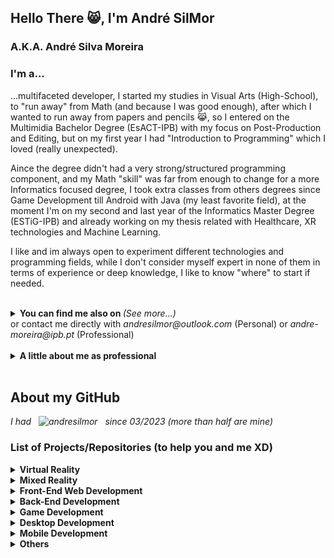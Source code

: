 ## Hello There 😸, I'm André SilMor  
### A.K.A. André Silva Moreira

### I'm a... 
...multifaceted developer, I started my studies in Visual Arts (High-School), to "run away" from Math (and because I was good enough), after which I wanted to run away from papers and pencils 😹, so I entered on the Multimidia Bachelor Degree (EsACT-IPB) with my focus on Post-Production and Editing, but on my first year I had "Introduction to Programming" which I loved (really unexpected).

Aince the degree didn't had a very strong/structured programming component, and my Math "skill" was far from enough to change for a more Informatics focused degree, I took extra classes from others degrees since Game Development till Android with Java (my least favorite field), at the moment I'm on my second and last year of the Informatics Master Degree (ESTiG-IPB) and already working on my thesis related with Healthcare, XR technologies and Machine Learning. 

I like and im always open to experiment different technologies and programming fields, while I don't consider myself expert in none of them in terms of experience or deep knowledge, I like to know "where" to start if needed.

<br/>  
<details>
  <summary> <b>You can find me also on </b> <i>(See more...)</i> </summary>

  <br/>
  <a href="https://linkedin.com/in/andresilmor" target="_blank">
  <img src=https://img.shields.io/badge/linkedin-%231E77B5.svg?&style=for-the-badge&logo=linkedin&logoColor=white alt=linkedin style="margin-bottom: 5px;" />
  </a>
  <a href="https://orcid.org/0000-0002-6253-6615" target="_blank">
  <img alt="ORCID" src="https://img.shields.io/badge/-ORCID-A6CE39?style=for-the-badge&logo=ORCID&logoColor=white" style="margin-bottom: 5px;"/>
  </a>  
  <a href="https://www.researchgate.net/profile/Andre-Moreira-28" target="_blank">
  <img src=https://img.shields.io/badge/ResearchGate-00CCBB?style=for-the-badge&logo=ResearchGate&logoColor=white alt=researchgate style="margin-bottom: 5px;" />
  </a>  
  <a href="https://www.behance.net/andresilmor" target="_blank">
  <img src=https://img.shields.io/badge/behance-%23191919.svg?&style=for-the-badge&logo=behance&logoColor=white alt=behance style="margin-bottom: 5px;" />
  </a>  
  <a href="https://drowearl.itch.io/" target="_blank">
  <img src=https://img.shields.io/badge/Itch-%23FF0B34.svg?style=for-the-badge&logo=Itch.io&logoColor=white alt=itchio style="margin-bottom: 5px;" />
  </a> 
  <a href="https://instagram.com/andresilmor" target="_blank">
  <img src=https://img.shields.io/badge/instagram-%23000000.svg?&style=for-the-badge&logo=instagram&logoColor=white alt=instagram style="margin-bottom: 5px;" />
  </a>
  
  
</details>
or contact me directly with <i>andresilmor@outlook.com</i> (Personal) or <i>andre-moreira@ipb.pt</i> (Professional) 

<br/>  
<br/>  
<details>
  <summary> <b>A little about me as professional</b> </summary>

  <br/>
<table><tr><td valign="top" width="100%">

- 🔭 I'm currently working in a Mixed Reality application to assist Geometry learning and improve my knowledge in Game Development
  

- ❤️ My first experience with programming was in 2018 (w/ basic Python on the console) in the 1º semester / 1º year of my Bachelor  
  

- ❓ I like to assist my colleagues, as far i can, even when "harming" myself 
  

- 👻 My biggest weakness/fear is Math (and centipedes)  
  

- ⚡ Fun fact: I'm a Horror movies addict and I like to make photomontages of myself with Horror theme 

</td></tr></table>  
  
</details>


<br/>  

## About my GitHub

<p align="left"> <i>I had &nbsp; <img src="https://komarev.com/ghpvc/?username=andresilmor" alt="andresilmor" /> &nbsp; since 03/2023 (more than half are mine)</i></p> 
 
### List of Projects/Repositories (to help you and me XD)

<details>
  <summary> <b>Virtual Reality</b> </summary>
  <br/>

| Name/Link | Description | Keywords | Year | Context | 
| --- | --- | :-: | :-: | :-: |
| <b>[EsACT Tour (VR Project)](https://github.com/andresilmor/EsACT-IPB-Tour-VR-Project)</b> | Virtual Reality Tour, using Unity with OpenXR, in a 3D Model of my University with 360º Hotpots in points of interests (such as "unique" classrooms or studiums) with small "game" mechanics. | <i>university unity vr virtual-reality-experiences university-project virtual-reality htc-vive interaction 360 360-video 360-photo cshap first-timer vive-controller openxr xr-interaction-toolkit</i> | 2021 | <i>Bachelor Final Project</i> |
| <b>[Interaction with 360º Hotspot dynamically created in Virtual Reality by reading a JSON file](https://github.com/andresilmor/Interaction-with-360-Hotspot-dynamically-created-in-Virtual-Reality-by-reading-a-JSON-file)</b> | Hotspot 360º in Virtual Reality fully created based on the data retrieved from a JSON file, with interaction with elements mapped in the scene (using the data from the file) and OpenXR to display information/other media. | <i>json unity vr virtual-reality-experiences virtual-reality hotspot 360 360-photo 360-degree openxr xr-interaction-toolkit</i> | 2021 | <i>Bachelor Final Project Exercise</i> |
| <b>[Gaze focus detection on 360º image elements in Virtual Reality](https://github.com/andresilmor/Gaze-focus-detection-on-360-image-elements-in-Virtual-Reality)</b> | Use of Tobii XR SDK in a 360º Hotspot in Virtual Reality for Gaze Detection and data registration on a JSON File (360º Image elements looked at and duration of gaze), the data is also ordered in real-time using QuickSort. | <i>json csharp game-engine unity vr quicksort virtual-reality eye-tracking tobii quicksort-algorithm gaze-tracking tobii-eye-tracker 360-photo eye-detection tobii-eyetracker</i> | 2021 | <i>Bachelor Final Project Exercise</i> |
| <b>[Interaction with 360º Hotspot elements in Virtual Reality](https://github.com/andresilmor/Interaction-with-360-Hotspot-elements-in-Virtual-Reality)</b> | Interaction with elements mapped on a 360º Hotspot (created from start/no assets, tools) using OpenXR to display information.  | <i>unity vr virtual-reality information-visualization interaction 360-photo openxr</i> | 2021 | <i>Bachelor Final Project Exercise</i> |

</details>


<details>
  <summary> <b>Mixed Reality</b> </summary>
  <br/>
  
| Name/Link | Description | Keywords | Year | Context | 
| --- | --- | :-: | :-: | :-: |
| <b>[Geometry for Kiddos](https://github.com/andresilmor/Geometry-for-Kiddos)</b> | Application in Mixed-Reality (HL2) to support teachers and students in Geometry studies through different settings and scenarios. | <i>education prototype unity geometry unity3d research-project educational-game mixed-reality serious-game hololens2 mrtk3</i> | 2023 | <i>Research Project</i> |

</details>



<details>
  <summary> <b>Front-End Web Development</b> </summary>
  <br/>
  
| Name/Link | Description | Keywords | Year | Context | 
| --- | --- | :-: | :-: | :-: |
| <b>[IPB Campus Life Social Network](https://github.com/andresilmor/IPB-Campus-Life-Social-Network/tree/dev-frontend)</b> | University Team Project related to "full-stack" development of an application/website of our choice. From the database using NoSQL Document Database (MongoDB), the Web API/Web Service with the Flask Framework and the Front-End with React.js and a mix of Native CSS, Bootstrap and Material UI. Implementing both Frontoffice and Backoffice. | <i>flask webservice website front-end frontend backend social-network reactjs webapi webplatform mongodb-driver backend-api one-page-website</i> | 2022 | <i>Master's Class Work</i> |
| <b>[Kit Multimedia Order Website](https://github.com/andresilmor/Kit-Multimedia-Order-Website)</b> | Basic Web Shop using Bootstrap to buy the Kit of my Bachelor Degree (2020/2021) with the goal to simply the update of the content and the self-challenge to use the minimium of PHP (or any kind of backend code). | <i>javascript bootstrap website responsive seo native-javascript order seo-optimization reusability</i> | 2021 | <i>Student Council Work</i> |
| <b>[Colorme Website](https://github.com/andresilmor/Colorme-Website)</b> | Webshop experiment and introduction to the use of Bootstrap, JQuey and ASP.Net with MVC Architecture.  | <i>bootstrap jquery website university csharp responsive seo university-project asp-net-core seo-optimization asp-net asp-net-mvc search-engine-optimization</i> | 2021 | <i>Bachelor's Class Work</i> |
| <b>[VideoJogos 2020](https://github.com/andresilmor/VideoJogos-2020)</b> | Adapation of the website used for the Videojogos 2019 event to the year 2020 event. | <i>website university event adaptation responsive-website</i> | 2020 | <i>Event Volunteer Work</i> |
| <b>[Daily Screening Website](https://github.com/andresilmor/Daily-Screening-Website)</b> | Introduction Project to the Back-end Development using PHP and MySQL, with some extras like the use of PDO, MVC Architecture and retrieval of information from a third-party News API. | <i>mysql api bootstrap php website university pdo university-project mvc-framework mvc-architecture mysql-database pdo-mysql model-view-controller pdo-php</i> | 2020 | <i>Bachelor's Class Work</i> |
| <b>[Dark Season Website](https://github.com/andresilmor/Dark-Season-Website)</b> | Introduction Project to the Front-end web development (personally, of any kind) with HTML, CSS and Javascript withou Libraries.  | <i>website university static-site first-timers static-website</i> | 2020 | <i>Bachelor's Class Work</i> |

</details>


<details>
  <summary> <b>Back-End Development</b> </summary>
  <br/>
  
| Name/Link | Description | Keywords | Year | Context | 
| --- | --- | :-: | :-: | :-: |
| <b>[IPB Campus Life Social Network Web API](https://github.com/andresilmor/IPB-Campus-Life-Social-Network/tree/dev-backend)</b> | University Team Project related to "full-stack" development of an application/website of our choice. From the database using NoSQL Document Database (MongoDB), the Web API/Web Service with the Flask Framework and the Front-End with React.js and a mix of Native CSS, Bootstrap and Material UI. Implementing both Frontoffice and Backoffice. | <i>flask webservice website front-end frontend backend social-network reactjs webapi webplatform mongodb-driver backend-api one-page-website</i> | 2022 | <i>Master's Class Work</i> |
| <b>[FTP Connection PHP Class](https://github.com/andresilmor/FTP-Connection-PHP-Class)</b> | PHP Class to manage a FTP connection between a Website/Webapp and a Web Server with CRUD operations. | <i>php website web-development ftp file-transfer ftp-client ftp-server oriented-object-programming crud-operations file-transfer-protocol ftp-protocol crud-ftp ftp-crud</i> | 2021 | <i>Internship Work</i> |

</details>


<details>
  <summary> <b>Game Development</b> </summary>
  <br/>
  
| Name/Link | Description | Keywords | Year | Context | 
| --- | --- | :-: | :-: | :-: |
| <b>[Unity Learn Junior Programmer Pathway](https://github.com/andresilmor/Unity-Learn-Junior-Programmer-Pathway)</b> | Prototypes developed during the Unity Learn Junior Programmer Pathway | <i>unity junior-programmer-course unity-learn</i> | 2023 | <i>Learning Pathway</i> |
| <b>[Maze Solving - Trémaux Algorithm](https://github.com/andresilmor/Maze-Solving-Tremaux-Algorithm)</b> | Application/Use of the Trémaux Algorithm on a Unity 2D game to escape a maze. | <i>university csharp game-engine unity game-development university-project artificial-intelligence maze-solver tremaux tremaux-algorithm</i> | 2021 | <i>Bachelor's Class Work</i> |
| <b>[Tanks - State Machines](https://github.com/andresilmor/Tanks-State-Machines)</b> | Use of State Machines to create a "World" with factions of Tanks with some degree of intelligence. | <i>university csharp state-machine unity game-development university-project artificial-intelligence state-machines</i> | 2021 | <i>Bachelor's Class Work</i> |
| <b>[Tanks - Behavior Trees](https://github.com/andresilmor/Tanks-Behavior-Trees)</b> | Use of Behavior Trees to create a "World" with factions of Tanks with some degree of intelligence slowly walking to the their end. | <i>csharp game-engine unity game-development artificial-intelligence behaviour-trees behaviour-tree</i> | 2021 | <i>Bachelor's Class Work</i> |

</details>

<details>
  <summary> <b>Desktop Development</b> </summary>
  <br/>
  
| Name/Link | Description | Keywords | Year | Context | 
| --- | --- | :-: | :-: | :-: |
| <b>[Portfolio App (Desktop)](https://github.com/andresilmor/Portfolio-App-Desktop)</b> | Sample of a Portfolio Application using Actionscript and Adobe Animate with some more advanced Classes and features. | <i>university actionscript xml university-project desktop-application object-oriented-programming</i> | 2021 | <i>Bachelor's Class Work</i> |
| <b>[Simple Calculator (Desktop)](https://github.com/andresilmor/Simple-Calculator-Desktop)</b> | Basic Calculator application using Actionscript and Adobe Animate. | <i>calculator actionscript desktop-application calculator-application object-oriented-programming</i> | 2021 | <i>Bachelor's Class Exercise</i> |
| <b>[Polynomial Calculator with Windows Forms](https://github.com/andresilmor/Polynomial-Calculator-with-Windows-Forms)</b> | Use of Windows Form to create a Polynomial Calculator with features from addition of two polynomials till the calculation of the polynomial itself. | <i>university csharp university-project mathematics polynomial windows-forms calculator-application </i> | 2020 | <i>Bachelor's Class Work</i> |
| <b>[Graphs with List of Adjuntions](https://github.com/andresilmor/Graphs-with-List-of-Adjunctions)</b> | Adaptation of a application that used Graphs with Matrix of Adjunctions to List of Adjunctions. | <i>university csharp graph university-project windows-forms adjunctions</i> | 2020 | <i>Bachelor's Class Work</i> |

</details>


<details>
  <summary> <b>Mobile Development</b> </summary>
  <br/>
  
| Name/Link | Description | Keywords | Year | Context | 
| --- | --- | :-: | :-: | :-: |
| <b>[Information Request from Web Server (Mobile)](https://github.com/andresilmor/Information-Request-from-Web-Server-Mobile)</b> | Moblie Application using Actionscript with retrievel of information from a XML file in a Web Server. | <i>web-server university actionscript xml mobile-app request</i> | 2021 | <i>Bachelor's Class Work</i> |

</details>


<details>
  <summary> <b>Others</b> </summary>
  <br/>
  
| Name/Link | Description | Keywords | Year | Context | 
| --- | --- | :-: | :-: | :-: |
| <b>[N-Body Problem with Parallelization in Language C](https://github.com/andresilmor/N-Body-problem-with-Parallelization-in-Language-C)</b> | Adaptation of N-Body problem in serial code (src: rosettacode.org) to Parallel Programming/Parallel Computing in Language C with pThreads. | <i>c parallel-computing multithreading pthreads pthread nbody-simulation parallel-programming languagec</i> | 2023 | <i>Master's Class Work</i> |
| <b>[Gas Sensor with LED and Piezo alert](https://github.com/andresilmor/Gas-Sensor-with-LED-and-Piezo-alert)</b> | Example of using an Arduino with Leds and a Piezo as a Gas Sensor. | <i>arduino cplusplus sensor led piezo tinkercad gas-sensor</i> | 2020 | <i>Bachelor's Class Work</i> |
| <b>[Airline Database](https://github.com/andresilmor/Airline-Database)</b> |  Introduction Project to the development of a SQL/Relational Database, using MySQL. From the Model Design till the implementation and test information insertion. | <i>sql database university university-project mysql-database first-timers relational-databases sqlserver conceptual-model</i> | 2020 | <i>Bachelor's Class Work</i> |
| <b>[AutoAluga - Console Software](https://github.com/andresilmor/AutoAluga-Console-Software)</b> | Console Application to manage a Car Rental store based on a UML Class diagram. | <i>university csharp university-project first-timers console-application object-oriented-programming</i> | 2019 | <i>Bachelor's Class Work</i> |
| <b>[Python Exercises](https://github.com/andresilmor/Python-Exercises)</b> | "Package" with the resolution of Python exercises from subject "Introduction to Programming" of the Bachelor's Degree Multimédia (EsACT-IPB), also my first time programming. | <i>python university python3 first-timers exercises introduction-to-programming introduction-to-python</i> | 2018/2019 | <i>Bachelor's Class Exercises</i> |


</details>


